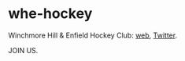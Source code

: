 # whe-hockey

Winchmore Hill & Enfield Hockey Club: [web](http://www.whehockey.com/), [Twitter](https://twitter.com/WHandEHockey).

JOIN US.
